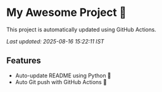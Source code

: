 # My Awesome Project 🚀

This project is automatically updated using GitHub Actions.

_Last updated: 2025-08-16 15:22:11 IST_

## Features
- Auto-update README using Python 🐍
- Auto Git push with GitHub Actions 🤖
